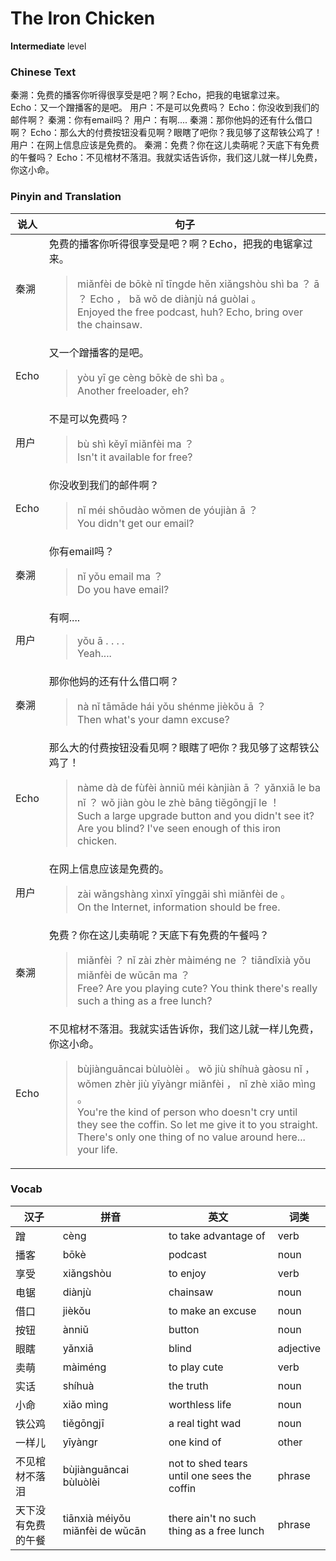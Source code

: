 # The Iron Chicken
**Intermediate** level
### Chinese Text
秦溯：免费的播客你听得很享受是吧？啊？Echo，把我的电锯拿过来。<br />Echo：又一个蹭播客的是吧。
用户：不是可以免费吗？
Echo：你没收到我们的邮件啊？
秦溯：你有email吗？
用户：有啊....
秦溯：那你他妈的还有什么借口啊？
Echo：那么大的付费按钮没看见啊？眼瞎了吧你？我见够了这帮铁公鸡了！
用户：在网上信息应该是免费的。
秦溯：免费？你在这儿卖萌呢？天底下有免费的午餐吗？
Echo：不见棺材不落泪。我就实话告诉你，我们这儿就一样儿免费，你这小命。

### Pinyin and Translation
|说人|句子|
|----|----|
|秦溯|免费的播客你听得很享受是吧？啊？Echo，把我的电锯拿过来。<blockquote>miǎnfèi de bōkè nǐ tīngde hěn xiǎngshòu shì ba ？ ā ？ Echo ， bǎ wǒ de diànjù ná  guòlai 。<br />Enjoyed the free podcast, huh? Echo, bring over the chainsaw.</blockquote>|
|Echo|又一个蹭播客的是吧。<blockquote>yòu yī ge cèng bōkè de shì ba 。<br />Another freeloader, eh?</blockquote>|
|用户|不是可以免费吗？<blockquote>bù shì kěyǐ miǎnfèi ma ？<br />Isn't it available for free?</blockquote>|
|Echo|你没收到我们的邮件啊？<blockquote>nǐ méi shōudào wǒmen de yóujiàn ā ？<br />You didn't get our email?</blockquote>|
|秦溯|你有email吗？<blockquote>nǐ yǒu email ma ？<br />Do you have email?</blockquote>|
|用户|有啊....<blockquote>yǒu ā . . . .<br />Yeah....</blockquote>|
|秦溯|那你他妈的还有什么借口啊？<blockquote>nà nǐ tāmāde hái yǒu shénme jièkǒu ā ？<br />Then what's your damn excuse?</blockquote>|
|Echo|那么大的付费按钮没看见啊？眼瞎了吧你？我见够了这帮铁公鸡了！<blockquote>nàme dà de fùfèi ànniǔ méi kànjiàn ā ？ yǎnxiā le ba nǐ ？ wǒ jiàn gòu le zhè bāng tiěgōngjī le ！<br />Such a large upgrade button and you didn't see it? Are you blind? I've seen enough of this iron chicken.</blockquote>|
|用户|在网上信息应该是免费的。<blockquote>zài  wǎngshàng xìnxī yīnggāi shì miǎnfèi de 。<br />On the Internet, information should be free.</blockquote>|
|秦溯|免费？你在这儿卖萌呢？天底下有免费的午餐吗？<blockquote>miǎnfèi ？ nǐ zài zhèr màiméng ne ？ tiāndǐxià yǒu miǎnfèi de wǔcān ma ？<br />Free? Are you playing cute? You think there's really such a thing as a free lunch?</blockquote>|
|Echo|不见棺材不落泪。我就实话告诉你，我们这儿就一样儿免费，你这小命。<blockquote>bùjiànguāncai bùluòlèi 。 wǒ jiù shíhuà gàosu nǐ ， wǒmen zhèr jiù yīyàngr miǎnfèi ， nǐ zhè xiǎo mìng 。<br />You're the kind of person who doesn't cry until they see the coffin. So let me give it to you straight. There's only one thing of no value around here... your life.</blockquote>|
### Vocab
|汉子|拼音|英文|词类|
|----|----|----|----|
|蹭|cèng|to take advantage of|verb|
|播客|bōkè|podcast|noun|
|享受|xiǎngshòu|to enjoy|verb|
|电锯|diànjù|chainsaw|noun|
|借口|jièkǒu|to make an excuse|noun|
|按钮|ànniǔ|button|noun|
|眼瞎|yǎnxiā|blind|adjective|
|卖萌|màiméng|to play cute|verb|
|实话|shíhuà|the truth|noun|
|小命|xiǎo mìng|worthless life|noun|
|铁公鸡|tiěgōngjī|a real tight wad|noun|
|一样儿|yīyàngr|one kind of|other|
|不见棺材不落泪|bùjiànguāncai bùluòlèi|not to shed tears until one sees the coffin|phrase|
|天下没有免费的午餐|tiānxià méiyǒu miǎnfèi de wǔcān|there ain't no such thing as a free lunch|phrase|